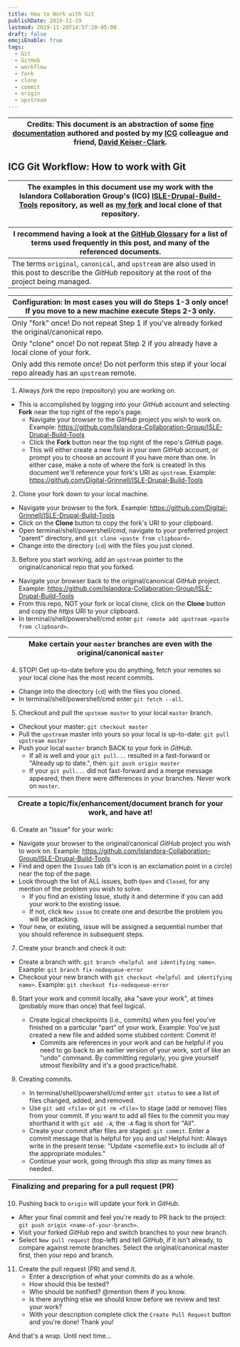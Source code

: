 ```yaml
---
title: How to Work with Git
publishDate: 2019-11-19
lastmod: 2019-11-20T14:57:20-05:00
draft: false
emojiEnable: true
tags:
  - Git
  - GitHub
  - workflow
  - fork
  - clone
  - commit
  - origin
  - upstream
---
```


| Credits: This document is an abstraction of some [fine documentation](https://github.com/Islandora-Collaboration-Group/ISLE/wiki/How-to-Work-with-Git) authored and posted by my [ICG](https://github.com/Islandora-Collaboration-Group) colleague and friend, [David Keiser-Clark](https://github.com/dwk2). |
| --- |


## ICG Git Workflow: How to work with Git

| The examples in this document use my work with the Islandora Collaboration Group's (ICG) [ISLE-Drupal-Build-Tools](https://github.com/Islandora-Collaboration-Group/ISLE-Drupal-Build-Tools) repository, as well as [my fork](https://github.com/Digital-Grinnell/ISLE-Drupal-Build-Tools) and local clone of that repository. |
| --- |

| I recommend having a look at the [GitHub Glossary](https://help.github.com/en/github/getting-started-with-github/github-glossary) for a list of terms used frequently in this post, and many of the referenced documents. |
| --- |
| The terms `original`, `canonical`, and `upstream` are also used in this post to describe the _GitHub_ repository at the root of the project being managed. |


| Configuration: In most cases you will do Steps 1-3 only once! If you move to a new machine execute Steps 2-3 only. |
| --- |
| Only "fork" once! Do not repeat Step 1 if you've already forked the original/canonical repo. |
| Only "clone" once! Do not repeat Step 2 if you already have a local clone of your fork. |
| Only add this remote once! Do not perform this step if your local repo already has an `upstream` remote. |


1. Always _fork_ the repo (repository) you are working on.

  - This is accomplished by logging into your _GitHub_ account and selecting __Fork__ near the top right of the repo's page.
    - Navigate your browser to the _GitHub_ project you wish to work on. Example: https://github.com/Islandora-Collaboration-Group/ISLE-Drupal-Build-Tools
    - Click the __Fork__ button near the top right of the repo's _GitHub_ page.
    - This will either create a new fork in your own _GitHub_ account, or prompt you to choose an account if you have more than one. In either case, make a note of where the fork is created! In this document we'll reference your fork's URI as `upstream`. Example: https://github.com/Digital-Grinnell/ISLE-Drupal-Build-Tools  


2. Clone your fork down to your local machine.

  - Navigate your browser to the fork.  Example: https://github.com/Digital-Grinnell/ISLE-Drupal-Build-Tools
  - Click on the __Clone__ button to copy the fork's URI to your clipboard.
  - Open terminal/shell/powershell/cmd, navigate to your preferred project "parent" directory, and `git clone <paste from clipboard>`.
  - Change into the directory (`cd`) with the files you just cloned.


3. Before you start working, add an `upstream` pointer to the original/canonical repo that you forked.

  - Navigate your browser back to the original/canonical _GitHub_ project. Example: https://github.com/Islandora-Collaboration-Group/ISLE-Drupal-Build-Tools
  - From this repo, NOT your fork or local clone, click on the __Clone__ button and copy the _https_ URI to your clipboard.
  - In terminal/shell/powershell/cmd enter `git remote add upstream <paste from clipboard>`.

| Make certain your `master` branches are even with the original/canonical `master` |
| --- |

4. STOP! Get up-to-date before you do anything, fetch your remotes so your local clone has the most recent commits.
  - Change into the directory (`cd`) with the files you cloned.
  - In terminal/shell/powershell/cmd enter `git fetch --all`.


5. Checkout and pull the `upsteam master` to your local `master` branch.
  - Checkout your master: `git checkout master`
  - Pull the `upstream` master into yours so your local is up-to-date: `git pull upstream master`
  - Push your local `master` branch BACK to your fork in _GitHub_.  
    - If all is well and your `git pull...` resulted in a fast-forward or "Already up to date.", then: `git push origin master`
    - If your `git pull...` did not fast-forward and a merge message appeared, then there were differences in your branches. Never work on `master`.

| Create a topic/fix/enhancement/document branch for your work, and have at! |
| --- |

6. Create an "Issue" for your work:
  - Navigate your browser to the original/canonical _GitHub_ project you wish to work on. Example: https://github.com/Islandora-Collaboration-Group/ISLE-Drupal-Build-Tools
  - Find and open the `Issues` tab (it's icon is an exclamation point in a circle) near the top of the page.
  - Look through the list of ALL issues, both `Open` and `Closed`, for any mention of the problem you wish to solve.
    - If you find an existing Issue, study it and determine if you can add your work to the existing issue.
    - If not, click `New issue` to create one and describe the problem you will be attacking.
  - Your new, or existing, issue will be assigned a sequential number that you should reference in subsequent steps.    

7. Create your branch and check it out:
  - Create a branch with: `git branch <helpful and identifying name>`.  Example: `git branch fix-nodequeue-error`
  - Checkout your new branch with `git checkout <helpful and identifying name>`. Example: `git checkout fix-nodequeue-error`


8. Start your work and commit locally, aka "save your work", at times (probably more than once) that feel logical.
   - Create logical checkpoints (i.e., commits) when you feel you've finished on a particular "part" of your work. Example: You've just created a new file and added some stubbed content: Commit it!
     - Commits are references in your work and can be helpful if you need to go back to an earlier version of your work, sort of like an "undo" command. By committing regularly, you give yourself utmost flexibility and it's a good practice/habit.


9. Creating commits.
   - In terminal/shell/powershell/cmd enter `git status` to see a list of files changed, added, and removed.
   - Use `git add <file>` or `git rm <file>` to stage (add or remove) files from your commit. If you want to add all files to the commit you may shorthand it with `git add -A`; the `-A` flag is short for "All".
   - Create your commit after files are staged: `git commit`. Enter a commit message that is helpful for you and us! Helpful hint: Always write in the present tense: "Update <somefile.ext> to include all of the appropriate modules."
   - Continue your work, going through _this step_ as many times as needed.

| Finalizing and preparing for a pull request (PR) |
| --- |

10. Pushing back to `origin` will update your fork in _GitHub_.
   - After your final commit and feel you're ready to PR back to the project: `git push origin <name-of-your-branch>`.
   - Visit your forked _GitHub_ repo and switch branches to your new branch.
   - Select `New pull request` (top-left) and tell _GitHub_, if it isn't already, to compare against remote branches. Select the original/canonical master first, then your repo and branch.


11. Create the pull request (PR) and send it.
    - Enter a description of what your commits do as a whole.
    - How should this be tested?
    - Who should be notified? @mention them if you know.
    - Is there anything else we should know before we review and test your work?
    - With your description complete click the `Create Pull Request` button and you're done! Thank you!


And that's a wrap.  Until next time...
